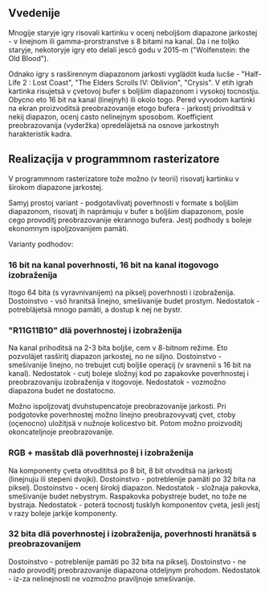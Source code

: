 ## Vvedenije

Mnogije staryje igry risovali kartinku v ocenj neboljšom diapazone jarkostej - v linejnom ili gamma-prorstranstve s 8 bitami na kanal.
Da i ne toljko staryje, nekotoryje igry eto delali jescö godu v 2015-m ("Wolfenstein: the Old Blood").

Odnako igry s rasširennym diapazonom jarkosti vyglädöt kuda lucše - "Half-Life 2 : Lost Coast", "The Elders Scrolls IV: Oblivion", "Crysis".
V etih igrah kartinka risujetsä v çvetovoj bufer s boljšim diapazonom i vysokoj tocnostju.
Obycno eto 16 bit na kanal (linejnyh) ili okolo togo.
Pered vyvodom kartinki na ekran proizvoditsä preobrazovanije etogo bufera - jarkostj privoditsä v nekij diapazon, ocenj casto nelinejnym sposobom.
Koeffiçient preobrazovanija (vyderžka) opredeläjetsä na osnove jarkostnyh harakteristik kadra.

## Realizaçija v programmnom rasterizatore

V programmnom rasterizatore tože možno (v teorii) risovatj kartinku v širokom diapazone jarkostej.

Samyj prostoj variant - podgotavlivatj poverhnosti v formate s boljšim diapazonom, risovatj ih naprämuju v bufer s boljšim diapazonom, posle cego provoditj preobrazovanije ekrannogo bufera.
Jestj podhody s boleje ekonomnym ispoljzovanijem pamäti.

Varianty podhodov:

### 16 bit na kanal poverhnosti, 16 bit na kanal itogovogo izobraženija

Itogo 64 bita (s vyravnivanijem) na pikselj poverhnosti i izobraženija.
Dostoinstvo - vsö hranitsä linejno, smešivanije budet prostym.
Nedostatok - potrebläjetsä mnogo pamäti, a dostup k nej ne bystr.

### "R11G11B10" dlä poverhnostej i izobraženija

Na kanal prihoditsä na 2-3 bita boljše, cem v 8-bitnom režime. Eto pozvoläjet rasširitj diapazon jarkostej, no ne siljno.
Dostoinstvo - smešivanije linejno, no trebujet cutj boljše operaçij (v sravnenii s 16 bit na kanal).
Nedostatok - cutj boleje složnyj kod po zapakovke poverhnostej i preobrazovaniju izobraženija v itogovoje.
Nedostatok - vozmožno diapazona budet ne dostatocno.

Možno ispoljzovatj dvuhstupencatoje preobrazovanije jarkosti.
Pri podgotovke poverhnostej možno linejno preobrazovyvatj çvet, ctoby (oçenocno) uložitjsä v nužnoje kolicestvo bit.
Potom možno proizvoditj okoncateljnoje preobrazovanije.

### RGB + masštab dlä poverhnostej i izobraženija

Na komponenty çveta otvodititsä po 8 bit, 8 bit otvoditsä na jarkostj (linejnuju ili stepeni dvojki).
Dostoinstvo - potreblenije pamäti po 32 bita na pikselj.
Dostoinstvo - ocenj širokij diapazon.
Nedostatok - složnaja pakovka, smešivanije budet nebystrym. Raspakovka pobystreje budet, no tože ne bystraja.
Nedostatok - poterä tocnostj tusklyh komponentov çveta, jesli jestj v razy boleje jarkije komponenty.

### 32 bita dlä poverhnostej i izobraženija, poverhnosti hranätsä s preobrazovanijem

Dostoinstvo - potreblenije pamäti po 32 bita na pikselj.
Dostoinstvo - ne nado provoditj preobrazovanije diapazona otdeljnym prohodom.
Nedostatok - iz-za nelinejnosti ne vozmožno praviljnoje smešivanije.